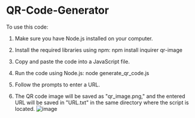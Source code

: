 # QR-Code-Generator

To use this code:

1. Make sure you have Node.js installed on your computer.

2. Install the required libraries using npm:
  npm install inquirer qr-image

3. Copy and paste the code into a JavaScript file.

4. Run the code using Node.js:
   node generate_qr_code.js

5. Follow the prompts to enter a URL.

6. The QR code image will be saved as "qr_image.png," and the entered URL will be saved in "URL.txt" in the same directory where the script is located.
![image](https://github.com/doshiMiraj/QR-Code-Generator/assets/114590608/143d8b57-c530-49b2-885a-f9ce5ee17496)
